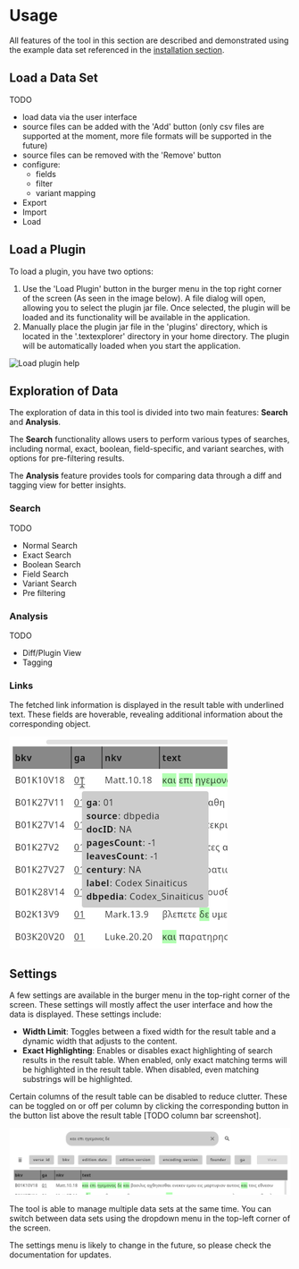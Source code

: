 # Usage

All features of the tool in this section are described and demonstrated using the example data set referenced in the [installation section](installation.md).

## Load a Data Set

TODO

+ load data via the user interface
+ source files can be added with the 'Add' button (only csv files are supported at the moment, more file formats will be supported in the future)
+ source files can be removed with the 'Remove' button
+ configure:
  + fields
  + filter
  + variant mapping
+ Export
+ Import
+ Load

## Load a Plugin

To load a plugin, you have two options:
1. Use the 'Load Plugin' button in the burger menu in the top right corner of the screen (As seen in the image below). A file dialog will open, allowing you to select the plugin jar file. Once selected, the plugin will be loaded and its functionality will be available in the application.
2. Manually place the plugin jar file in the 'plugins' directory, which is located in the '.textexplorer' directory in your home directory. The plugin will be automatically loaded when you start the application.

![Load plugin help](../_static/load_plugin.png)

## Exploration of Data

The exploration of data in this tool is divided into two main features: **Search** and **Analysis**.

The **Search** functionality allows users to perform various types of searches, including normal, exact, boolean, field-specific, and variant searches, with options for pre-filtering results.

The **Analysis** feature provides tools for comparing data through a diff and tagging view for better insights.

### Search

TODO

+ Normal Search
+ Exact Search
+ Boolean Search
+ Field Search
+ Variant Search
+ Pre filtering

### Analysis

TODO

+ Diff/Plugin View
+ Tagging

### Links

The fetched link information is displayed in the result table with underlined text. These fields are hoverable, revealing additional information about the corresponding object.

![Links example](../_static/links.png)

## Settings

A few settings are available in the burger menu in the top-right corner of the screen. These settings will mostly affect the user interface and how the data is displayed. These settings include:

+ **Width Limit**: Toggles between a fixed width for the result table and a dynamic width that adjusts to the content.
+ **Exact Highlighting**: Enables or disables exact highlighting of search results in the result table. When enabled, only exact matching terms will be highlighted in the result table. When disabled, even matching substrings will be highlighted.

Certain columns of the result table can be disabled to reduce clutter. These can be toggled on or off per column by clicking the corresponding button in the button list above the result table [TODO column bar screenshot].

![Column toggle](../_static/column_toggle.png)

The tool is able to manage multiple data sets at the same time. You can switch between data sets using the dropdown menu in the top-left corner of the screen.

The settings menu is likely to change in the future, so please check the documentation for updates.